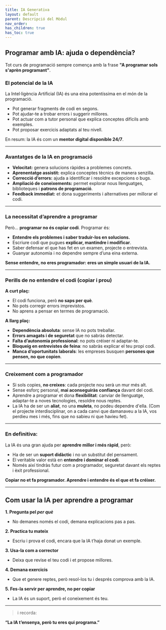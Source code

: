 ```yaml
---
title: IA Generativa
layout: default
parent: Descripció del Mòdul
nav_order: 
has_children: true
has_toc: true
---
```





## Programar amb IA: ajuda o dependència?

Tot curs de programació sempre comença amb la frase **"A programar sols s'aprèn programant"**.


### El potencial de la IA

La Intel·ligència Artificial (IA) és una eina potentíssima en el món de la programació.

* Pot generar fragments de codi en segons.
* Pot ajudar-te a trobar errors i suggerir millores.
* Pot actuar com a tutor personal que explica conceptes difícils amb exemples.
* Pot proposar exercicis adaptats al teu nivell.

En resum: la IA és com un **mentor digital disponible 24/7**.

---

### Avantatges de la IA en programació

* **Velocitat:** genera solucions ràpides a problemes concrets.
* **Aprenentatge assistit:** explica conceptes tècnics de manera senzilla.
* **Correcció d’errors:** ajuda a identificar i resoldre excepcions o bugs.
* **Ampliació de coneixements:** permet explorar nous llenguatges, biblioteques i **patrons de programació**.
* **Feedback immediat:** et dona suggeriments i alternatives per millorar el codi.

---

### La necessitat d’aprendre a programar

Però… **programar no és copiar codi**. Programar és:

* **Entendre els problemes i saber traduir-los en solucions.**
* Escriure codi que pugues **explicar, mantindre i modificar**.
* Saber defensar el que has fet en un examen, projecte o entrevista.
* Guanyar autonomia i no dependre sempre d’una eina externa.

**Sense entendre, no eres programador: eres un simple usuari de la IA.**

---

### Perills de no entendre el codi (copiar i prou)

**A curt plaç:**

* El codi funciona, però **no saps per què**.
* No pots corregir errors imprevistos.
* No aprens a pensar en termes de programació.

**A llarg plaç:**

* **Dependència absoluta**: sense IA no pots treballar.
* **Errors amagats i de seguretat** que no sabràs detectar.
* **Falta d’autonomia professional**: no pots créixer ni adaptar-te.
* **Bloqueig en entrevistes de feina**: no sabràs explicar el teu propi codi.
* **Manca d’oportunitats laborals**: les empreses busquen **persones que pensen, no que copien**.

---


### Creixement com a programador

* Si sols copies, **no creixes**: cada projecte nou serà un mur més alt.
* Sense esforç personal, **mai aconseguiràs confiança** davant del codi.
* Aprendre a programar et dona **flexibilitat**: canviar de llenguatge, adaptar-te a noves tecnologies, resoldre nous reptes.
* La IA ha de ser un **aliat**, no una **muleta**, no podeu dependre d'ella. (Com el projecte interdisciplinar, on a cada canvi que damanaveu a la IA, vos perdieu mes i més, fins que no sabieu ni que havieu fet).

---

### En definitiva:

La IA és una gran ajuda per **aprendre millor i més ràpid**, però:

* Ha de ser un **suport didàctic** i no un substitut del pensament.
* El veritable valor està en **entendre i dominar el codi**.
* Només així tindràs futur com a programador, seguretat davant els reptes i èxit professional.

**Copiar no et fa programador. Aprendre i entendre és el que et fa créixer.**



---

## Com usar la IA per aprendre a programar

**1. Pregunta pel *per què***
 - No demanes només el codi, demana explicacions pas a pas.

**2. Practica tu mateix**
- Escriu i prova el codi, encara que la IA t’haja donat un exemple.

**3. Usa-la com a corrector**
 - Deixa que revise el teu codi i et propose millores.

**4. Demana exercicis**
 - Que et genere reptes, però resol-los tu i després comprova amb la IA.

**5. Fes-la servir per aprendre, no per copiar**
- La IA és un suport, però el coneixement és teu.

---

>i recorda:

**“La IA t’ensenya, però tu eres qui programa.”**

